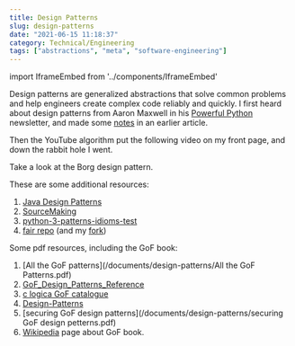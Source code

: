 ```yaml
---
title: Design Patterns
slug: design-patterns
date: "2021-06-15 11:18:37"
category: Technical/Engineering
tags: ["abstractions", "meta", "software-engineering"]
---
```


import IframeEmbed from '../components/IframeEmbed'

Design patterns are generalized abstractions that solve common problems and help
engineers create complex code reliably and quickly. I first heard about design
patterns from Aaron Maxwell in his [Powerful
Python](https://powerfulpython.com/) newsletter, and made some
[notes](python-notes) in an earlier article.

Then the YouTube algorithm put the following video on my front page, and down
the rabbit hole I went.

Take a look at the Borg design pattern.

<IframeEmbed src='https://youtube.com/embed/bsyjSW46TDg' />

These are some additional resources:

1.  [Java Design Patterns](https://java-design-patterns.com/)
1.  [SourceMaking](https://sourcemaking.com/design_patterns)
1.  [python-3-patterns-idioms-test](https://python-3-patterns-idioms-test.readthedocs.io/en/latest/PatternConcept.html)
1.  [fair repo](https://github.com/faif/python-patterns) (and my [fork](https://github.com/johnmathews/python-patterns/blob/master/patterns/creational/borg.py))

Some pdf resources, including the GoF book:

1.  [All the GoF patterns](/documents/design-patterns/All the GoF Patterns.pdf)
1.  [GoF_Design_Patterns_Reference](/documents/design-patterns/GoF_Design_Patterns_Reference0100.pdf)
1.  [c logica GoF catalogue](/documents/design-patterns/c-logica-gof-catalogue.pdf)
1.  [Design-Patterns](/documents/design-patterns/DesignPatterns.pdf)
1.  [securing GoF design patterns](/documents/design-patterns/securing GoF design petterns.pdf)
1.  [Wikipedia](https://en.wikipedia.org/wiki/Design_Patterns) page about GoF book.
